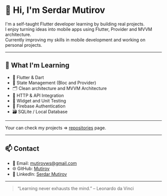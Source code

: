 # 👋 Hi, I'm Serdar Mutirov

I'm a self-taught Flutter developer learning by building real projects.  
I enjoy turning ideas into mobile apps using Flutter, Provider and MVVM architecture.  
Currently improving my skills in mobile development and working on personal projects.  

---

## 🧠 What I'm Learning

- 📱 Flutter & Dart
- 🧩 State Management (Bloc and Provider)
- 🗂️ Clean architecture and MVVM Architecture
- 📡 HTTP & API Integration
- 🧪 Widget and Unit Testing
- 🔐 Firebase Authentication
- 🗃️ SQLite / Local Database

---

Your can check my projects => [repositories](https://github.com/Mutirov?tab=repositories) page.

---

## 📫 Contact

- 📧 Email: mutirovws@gmail.com  
- 🌐 GitHub: [Mutirov](https://github.com/Mutirov)  
- 💼 LinkedIn: [Serdar Mutirov](https://www.linkedin.com/in/serdar-mutirov-23b459376/)

---

> “Learning never exhausts the mind.” – Leonardo da Vinci

